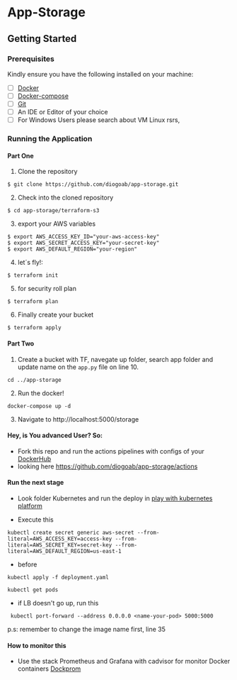 # App-Storage

## Getting Started

### Prerequisites

Kindly ensure you have the following installed on your machine:

- [ ] [Docker](https://docs.docker.com/get-docker/)
- [ ] [Docker-compose](https://docs.docker.com/compose/install/)
- [ ] [Git]()
- [ ] An IDE or Editor of your choice
- [ ] For Windows Users please search about VM Linux rsrs, 

### Running the Application

#### Part One
1. Clone the repository
```
$ git clone https://github.com/diogoab/app-storage.git
```
2. Check into the cloned repository
```
$ cd app-storage/terraform-s3
```
3. export your AWS variables
```
$ export AWS_ACCESS_KEY_ID="your-aws-access-key"
$ export AWS_SECRET_ACCESS_KEY="your-secret-key"
$ export AWS_DEFAULT_REGION="your-region"
```
4. let´s fly!:
```
$ terraform init
```
5. for security roll plan
```
$ terraform plan
```
6. Finally create your bucket
```
$ terraform apply
```
#### Part Two

1. Create a bucket with TF, navegate up folder, search app folder and update name on the `app.py` file on line 10.
```
cd ../app-storage
```
2. Run the docker!
```
docker-compose up -d
```
3. Navigate to http://localhost:5000/storage

#### Hey, is You advanced User? So:
 - Fork this repo and run the actions pipelines with configs of your [DockerHub](https://hub.docker.com/) 
 - looking here https://github.com/diogoab/app-storage/actions

#### Run the next stage
 - Look folder Kubernetes and run the deploy in [play with kubernetes platform](https://labs.play-with-k8s.com/)

 - Execute this
 ```
 kubectl create secret generic aws-secret --from-literal=AWS_ACCESS_KEY=access-key --from-literal=AWS_SECRET_KEY=secret-key --from-literal=AWS_DEFAULT_REGION=us-east-1
 ```
 
 - before
 ```
 kubectl apply -f deployment.yaml
 
 kubectl get pods
 ```

- if LB doesn't go up, run this
```
 kubectl port-forward --address 0.0.0.0 <name-your-pod> 5000:5000
```
p.s: remember to change the image name first, line 35

#### How to monitor this

- Use the stack Prometheus and Grafana with cadvisor for monitor Docker containers
[Dockprom](https://github.com/stefanprodan/dockprom)